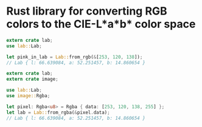 # Rust library for converting RGB colors to the CIE-L\*a\*b\* color space

```rust
extern crate lab;
use lab::Lab;

let pink_in_lab = Lab::from_rgb(&[253, 120, 138]);
// Lab { l: 66.639084, a: 52.251457, b: 14.860654 }
```

```rust
extern crate lab;
extern crate image;

use lab::Lab;
use image::Rgba;

let pixel: Rgba<u8> = Rgba { data: [253, 120, 138, 255] };
let lab = Lab::from_rgba(&pixel.data);
// Lab { l: 66.639084, a: 52.251457, b: 14.860654 }
```
